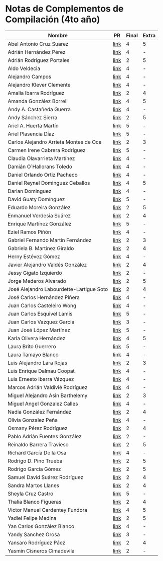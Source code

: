 # Notas de Complementos de Compilación (4to año)

| Nombre | PR  | Final | Extra |
|--|--|--|--|
| Abel Antonio Cruz Suarez                 | [link](https://github.com/matcom/cool-compiler-2021/pull/53) | 4 | 5 |
| Adrián Hernández Pérez                   | [link](https://github.com/matcom/cool-compiler-2021/pull/13) | 4 | - |
| Adrián Rodríguez Portales                | [link](https://github.com/matcom/cool-compiler-2021/pull/54) | 2 | 5 |
| Aldo Veldecia                            | [link](https://github.com/matcom/cool-compiler-2021/pull/61) | 4 | - |
| Alejandro Campos                         | [link](https://github.com/matcom/cool-compiler-2021/pull/51) | 4 | - |
| Alejandro Klever Clemente                | [link](https://github.com/matcom/cool-compiler-2021/pull/14) | 4 | - |
| Amalia Ibarra Rodríguez                  | [link](https://github.com/matcom/cool-compiler-2021/pull/19) | 2 | 4 |
| Amanda González Borrell                  | [link](https://github.com/matcom/cool-compiler-2021/pull/34) | 4 | 5 |
| Andy A. Castañeda Guerra                 | [link](https://github.com/matcom/cool-compiler-2021/pull/57) | 4 | - |
| Andy Sánchez Sierra                      | [link](https://github.com/matcom/cool-compiler-2021/pull/40) | 2 | 5 |
| Ariel A. Huerta Martı́n                   | [link](https://github.com/matcom/cool-compiler-2021/pull/27) | 5 | - |
| Ariel Plasencia Díaz                     | [link](https://github.com/matcom/cool-compiler-2021/pull/52) | 5 | - |
| Carlos Alejandro Arrieta Montes de Oca   | [link](https://github.com/matcom/cool-compiler-2021/pull/64) | 2 | 3 |
| Carmen Irene Cabrera Rodríguez           | [link](https://github.com/matcom/cool-compiler-2021/pull/46) | 5 | - |
| Claudia Olavarrieta Martínez             | [link](https://github.com/matcom/cool-compiler-2021/pull/13) | 4 | - |
| Damián O´Hallorans Toledo                | [link](https://github.com/matcom/cool-compiler-2021/pull/42) | 4 | - |
| Daniel Orlando Ortiz Pacheco             | [link](https://github.com/matcom/cool-compiler-2021/pull/61) | 4 | - |
| Daniel Reynel Dominguez Ceballos         | [link](https://github.com/matcom/cool-compiler-2021/pull/53) | 4 | 5 |
| Darian Dominguez                         | [link](https://github.com/matcom/cool-compiler-2021/pull/51) | 4 | - |
| David Guaty Domínguez                    | [link](https://github.com/matcom/cool-compiler-2021/pull/46) | 5 | - |
| Eduardo Moreira González                 | [link](https://github.com/matcom/cool-compiler-2021/pull/40) | 2 | 5 |
| Enmanuel Verdesia Suárez                 | [link](https://github.com/matcom/cool-compiler-2021/pull/69) | 2 | 4 |
| Enrique Martínez González                | [link](https://github.com/matcom/cool-compiler-2021/pull/46) | 5 | - |
| Eziel Ramos Piñón                        | [link](https://github.com/matcom/cool-compiler-2021/pull/31) | 4 | - |
| Gabriel Fernando Martı́n Fernández        | [link](https://github.com/matcom/cool-compiler-2021/pull/68) | 2 | 3 |
| Gabriela B. Martínez Giraldo             | [link](https://github.com/matcom/cool-compiler-2021/pull/19) | 2 | 4 |
| Herny Estévez Gómez                      | [link](https://github.com/matcom/cool-compiler-2021/pull/48) | 4 | - |
| Javier Alejandro Valdés González         | [link](https://github.com/matcom/cool-compiler-2021/pull/56) | 2 | 4 |
| Jessy Gigato Izquierdo                   | [link](https://github.com/matcom/cool-compiler-2021/pull/72) | 2 | - |
| Jorge Mederos Alvarado                   | [link](https://github.com/matcom/cool-compiler-2021/pull/60) | 2 | 5 |
| José Alejandro Labourdette-Lartigue Soto | [link](https://github.com/matcom/cool-compiler-2021/pull/63) | 2 | 4 |
| José Carlos Hernández Piñera             | [link](https://github.com/matcom/cool-compiler-2021/pull/48) | 4 | - |
| Juan Carlos Casteleiro Wong              | [link](https://github.com/matcom/cool-compiler-2021/pull/41) | 4 | - |
| Juan Carlos Esquivel Lamis               | [link](https://github.com/matcom/cool-compiler-2021/pull/52) | 5 | - |
| Juan Carlos Vazquez Garcia               | [link](https://github.com/matcom/cool-compiler-2021/pull/44) | 3 | - |
| Juan José López Martínez                 | [link](https://github.com/matcom/cool-compiler-2021/pull/52) | 5 | - |
| Karla Olivera Hernández                  | [link](https://github.com/matcom/cool-compiler-2021/pull/34) | 4 | 5 |
| Laura Brito Guerrero                     | [link](https://github.com/matcom/cool-compiler-2021/pull/27) | 5 | - |
| Laura Tamayo Blanco                      | [link](https://github.com/matcom/cool-compiler-2021/pull/14) | 4 | - |
| Luis Alejandro Lara Rojas                | [link](https://github.com/matcom/cool-compiler-2021/pull/64) | 2 | 3 |
| Luis Enrique Dalmau Coopat               | [link](https://github.com/matcom/cool-compiler-2021/pull/42) | 4 | - |
| Luis Ernesto Ibarra Vázquez              | [link](https://github.com/matcom/cool-compiler-2021/pull/42) | 4 | - |
| Marcos Adrián Valdivié Rodríguez         | [link](https://github.com/matcom/cool-compiler-2021/pull/13) | 4 | - |
| Miguel Alejandro Asin Barthelemy         | [link](https://github.com/matcom/cool-compiler-2021/pull/68) | 2 | 3 |
| Miguel Angel Gonzalez Calles             | [link](https://github.com/matcom/cool-compiler-2021/pull/14) | 4 | - |
| Nadia González Fernández                 | [link](https://github.com/matcom/cool-compiler-2021/pull/63) | 2 | 4 |
| Olivia Gonzalez Peña                     | [link](https://github.com/matcom/cool-compiler-2021/pull/41) | 4 | - |
| Osmany Pérez Rodríguez                   | [link](https://github.com/matcom/cool-compiler-2021/pull/56) | 2 | 4 |
| Pablo Adrián Fuentes González            | [link](https://github.com/matcom/cool-compiler-2021/pull/25) | 2 | - |
| Reinaldo Barrera Travieso                | [link](https://github.com/matcom/cool-compiler-2021/pull/65) | 2 | 5 |
| Richard García De la Osa                 | [link](https://github.com/matcom/cool-compiler-2021/pull/57) | 4 | - |
| Rodrigo D. Pino Trueba                   | [link](https://github.com/matcom/cool-compiler-2021/pull/54) | 2 | 5 |
| Rodrigo García Gómez                     | [link](https://github.com/matcom/cool-compiler-2021/pull/60) | 2 | 5 |
| Samuel David Suárez Rodríguez            | [link](https://github.com/matcom/cool-compiler-2021/pull/69) | 2 | 4 |
| Sandra Martos Llanes                     | [link](https://github.com/matcom/cool-compiler-2021/pull/19) | 2 | 4 |
| Sheyla Cruz Castro                       | [link](https://github.com/matcom/cool-compiler-2021/pull/27) | 5 | - |
| Thalía Blanco Figueras                   | [link](https://github.com/matcom/cool-compiler-2021/pull/63) | 2 | 4 |
| Victor Manuel Cardentey Fundora          | [link](https://github.com/matcom/cool-compiler-2021/pull/34) | 4 | 5 |
| Yadiel Felipe Medina                     | [link](https://github.com/matcom/cool-compiler-2021/pull/40) | 2 | 5 |
| Yan Carlos González Blanco               | [link](https://github.com/matcom/cool-compiler-2021/pull/48) | 4 | - |
| Yandy Sanchez Orosa                      | [link](https://github.com/matcom/cool-compiler-2021/pull/44) | 3 | - |
| Yansaro Rodríguez Páez                   | [link](https://github.com/matcom/cool-compiler-2021/pull/56) | 2 | 4 |
| Yasmin Cisneros Cimadevila               | [link](https://github.com/matcom/cool-compiler-2021/pull/72) | 2 | - |
